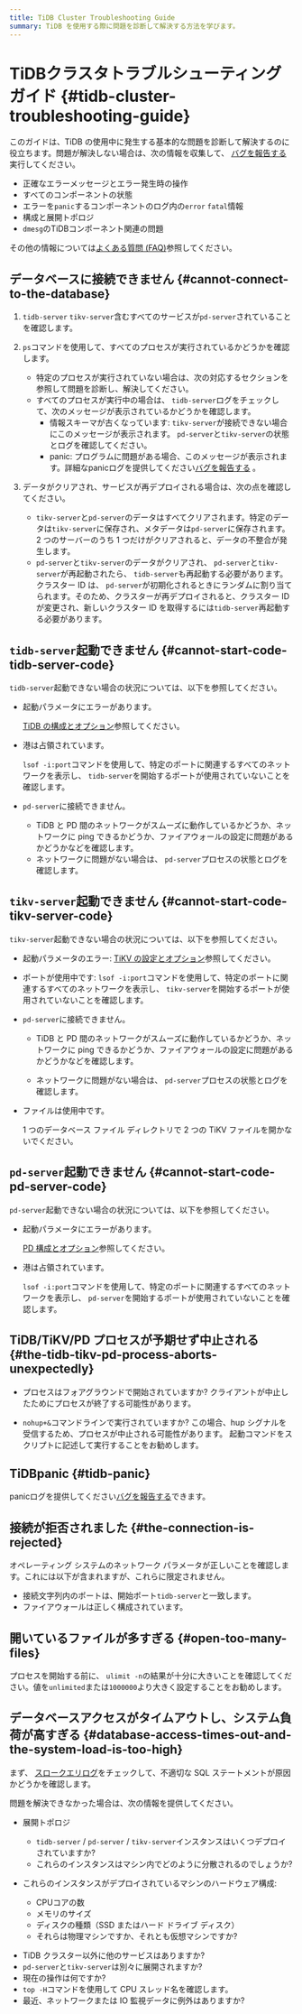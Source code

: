 ```yaml
---
title: TiDB Cluster Troubleshooting Guide
summary: TiDB を使用する際に問題を診断して解決する方法を学びます。
---
```


# TiDBクラスタトラブルシューティング ガイド {#tidb-cluster-troubleshooting-guide}

このガイドは、TiDB の使用中に発生する基本的な問題を診断して解決するのに役立ちます。問題が解決しない場合は、次の情報を収集して、 [バグを報告する](/support.md)実行してください。

-   正確なエラーメッセージとエラー発生時の操作
-   すべてのコンポーネントの状態
-   エラーを`panic`するコンポーネントのログ内の`error` `fatal`情報
-   構成と展開トポロジ
-   `dmesg`のTiDBコンポーネント関連の問題

その他の情報については[よくある質問 (FAQ)](/faq/tidb-faq.md)参照してください。

## データベースに接続できません {#cannot-connect-to-the-database}

1.  `tidb-server` `tikv-server`含むすべてのサービスが`pd-server`されていることを確認します。

2.  `ps`コマンドを使用して、すべてのプロセスが実行されているかどうかを確認します。

    -   特定のプロセスが実行されていない場合は、次の対応するセクションを参照して問題を診断し、解決してください。

    <!---->

    -   すべてのプロセスが実行中の場合は、 `tidb-server`ログをチェックして、次のメッセージが表示されているかどうかを確認します。
        -   情報スキーマが古くなっています: `tikv-server`が接続できない場合にこのメッセージが表示されます。 `pd-server`と`tikv-server`の状態とログを確認してください。
        -   panic: プログラムに問題がある場合、このメッセージが表示されます。詳細なpanicログを提供してください[バグを報告する](/support.md) 。

3.  データがクリアされ、サービスが再デプロイされる場合は、次の点を確認してください。

    -   `tikv-server`と`pd-server`のデータはすべてクリアされます。特定のデータは`tikv-server`に保存され、メタデータは`pd-server`に保存されます。2 つのサーバーのうち 1 つだけがクリアされると、データの不整合が発生します。
    -   `pd-server`と`tikv-server`のデータがクリアされ、 `pd-server`と`tikv-server`が再起動されたら、 `tidb-server`も再起動する必要があります。クラスター ID は、 `pd-server`が初期化されるときにランダムに割り当てられます。そのため、クラスターが再デプロイされると、クラスター ID が変更され、新しいクラスター ID を取得するには`tidb-server`再起動する必要があります。

## <code>tidb-server</code>起動できません {#cannot-start-code-tidb-server-code}

`tidb-server`起動できない場合の状況については、以下を参照してください。

-   起動パラメータにエラーがあります。

    [TiDB の構成とオプション](/command-line-flags-for-tidb-configuration.md)参照してください。

-   港は占領されています。

    `lsof -i:port`コマンドを使用して、特定のポートに関連するすべてのネットワークを表示し、 `tidb-server`を開始するポートが使用されていないことを確認します。

<!---->

-   `pd-server`に接続できません。

    -   TiDB と PD 間のネットワークがスムーズに動作しているかどうか、ネットワークに ping できるかどうか、ファイアウォールの設定に問題があるかどうかなどを確認します。
    -   ネットワークに問題がない場合は、 `pd-server`プロセスの状態とログを確認します。

## <code>tikv-server</code>起動できません {#cannot-start-code-tikv-server-code}

`tikv-server`起動できない場合の状況については、以下を参照してください。

-   起動パラメータのエラー: [TiKV の設定とオプション](/command-line-flags-for-tikv-configuration.md)参照してください。

-   ポートが使用中です: `lsof -i:port`コマンドを使用して、特定のポートに関連するすべてのネットワークを表示し、 `tikv-server`を開始するポートが使用されていないことを確認します。

<!---->

-   `pd-server`に接続できません。

    -   TiDB と PD 間のネットワークがスムーズに動作しているかどうか、ネットワークに ping できるかどうか、ファイアウォールの設定に問題があるかどうかなどを確認します。

    -   ネットワークに問題がない場合は、 `pd-server`プロセスの状態とログを確認します。

<!---->

-   ファイルは使用中です。

    1 つのデータベース ファイル ディレクトリで 2 つの TiKV ファイルを開かないでください。

## <code>pd-server</code>起動できません {#cannot-start-code-pd-server-code}

`pd-server`起動できない場合の状況については、以下を参照してください。

-   起動パラメータにエラーがあります。

    [PD 構成とオプション](/command-line-flags-for-pd-configuration.md)参照してください。

-   港は占領されています。

    `lsof -i:port`コマンドを使用して、特定のポートに関連するすべてのネットワークを表示し、 `pd-server`を開始するポートが使用されていないことを確認します。

## TiDB/TiKV/PD プロセスが予期せず中止される {#the-tidb-tikv-pd-process-aborts-unexpectedly}

-   プロセスはフォアグラウンドで開始されていますか? クライアントが中止したためにプロセスが終了する可能性があります。

-   `nohup+&`コマンドラインで実行されていますか? この場合、hup シグナルを受信するため、プロセスが中止される可能性があります。 起動コマンドをスクリプトに記述して実行することをお勧めします。

## TiDBpanic {#tidb-panic}

panicログを提供してください[バグを報告する](/support.md)できます。

## 接続が拒否されました {#the-connection-is-rejected}

オペレーティング システムのネットワーク パラメータが正しいことを確認します。これには以下が含まれますが、これらに限定されません。

-   接続文字列内のポートは、開始ポート`tidb-server`と一致します。
-   ファイアウォールは正しく構成されています。

## 開いているファイルが多すぎる {#open-too-many-files}

プロセスを開始する前に、 `ulimit -n`の結果が十分に大きいことを確認してください。値を`unlimited`または`1000000`より大きく設定することをお勧めします。

## データベースアクセスがタイムアウトし、システム負荷が高すぎる {#database-access-times-out-and-the-system-load-is-too-high}

まず、 [スロークエリログ](/identify-slow-queries.md)をチェックして、不適切な SQL ステートメントが原因かどうかを確認します。

問題を解決できなかった場合は、次の情報を提供してください。

-   展開トポロジ

    -   `tidb-server` / `pd-server` / `tikv-server`インスタンスはいくつデプロイされていますか?
    -   これらのインスタンスはマシン内でどのように分散されるのでしょうか?

-   これらのインスタンスがデプロイされているマシンのハードウェア構成:

    -   CPUコアの数
    -   メモリのサイズ
    -   ディスクの種類（SSD またはハード ドライブ ディスク）
    -   それらは物理マシンですか、それとも仮想マシンですか?

<!---->

-   TiDB クラスター以外に他のサービスはありますか?
-   `pd-server`と`tikv-server`は別々に展開されますか?
-   現在の操作は何ですか?
-   `top -H`コマンドを使用して CPU スレッド名を確認します。
-   最近、ネットワークまたは IO 監視データに例外はありますか?
